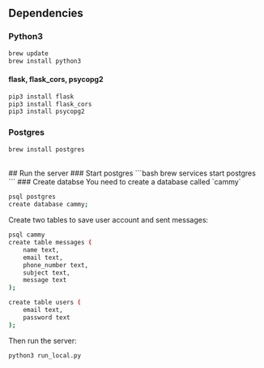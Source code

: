 ## Dependencies
### Python3
```bash
brew update
brew install python3
```
#### flask, flask_cors, psycopg2
```bash
pip3 install flask
pip3 install flask_cors
pip3 install psycopg2
```
### Postgres
```bash
brew install postgres
```
<br />
## Run the server
### Start postgres
```bash
brew services start postgres
```
### Create databse
You need to create a database called `cammy`

```bash
psql postgres
create database cammy;
```

Create two tables to save user account and sent messages:

```bash
psql cammy
create table messages (
	name text,
	email text,
	phone_number text,
	subject text,
	message text
);

create table users (
	email text,
	password text
);
```

Then run the server:

```bash
python3 run_local.py
```